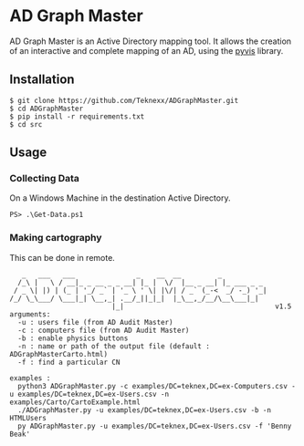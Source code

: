 # AD Graph Master

AD Graph Master is an Active Directory mapping tool. It allows the creation of an interactive and complete mapping of an AD, using the [pyvis](https://pyvis.readthedocs.io/en/latest/) library.


## Installation

```
$ git clone https://github.com/Teknexx/ADGraphMaster.git
$ cd ADGraphMaster
$ pip install -r requirements.txt
$ cd src
```

## Usage
### Collecting Data
On a Windows Machine in the destination Active Directory.
```
PS> .\Get-Data.ps1
```

### Making cartography
This can be done in remote. 

```
   _   ___   ___               _    __  __         _           
  /_\ |   \ / __|_ _ __ _ _ __| |_ |  \/  |__ _ __| |_ ___ _ _ 
 / _ \| |) | (_ | '_/ _` | '_ \ ' \| |\/| / _` (_-<  _/ -_) '_|
/_/ \_\___/ \___|_| \__,_| .__/_||_|_|  |_\__,_/__/\__\___|_|  
                         |_|                                     v1.5
arguments:  
  -u : users file (from AD Audit Master)
  -c : computers file (from AD Audit Master)
  -b : enable physics buttons
  -n : name or path of the output file (default : ADGraphMasterCarto.html)
  -f : find a particular CN

examples :
  python3 ADGraphMaster.py -c examples/DC=teknex,DC=ex-Computers.csv -u examples/DC=teknex,DC=ex-Users.csv -n examples/Carto/CartoExample.html
  ./ADGraphMaster.py -u examples/DC=teknex,DC=ex-Users.csv -b -n HTMLUsers
  py ADGraphMaster.py -u examples/DC=teknex,DC=ex-Users.csv -f 'Benny Beak'
```

